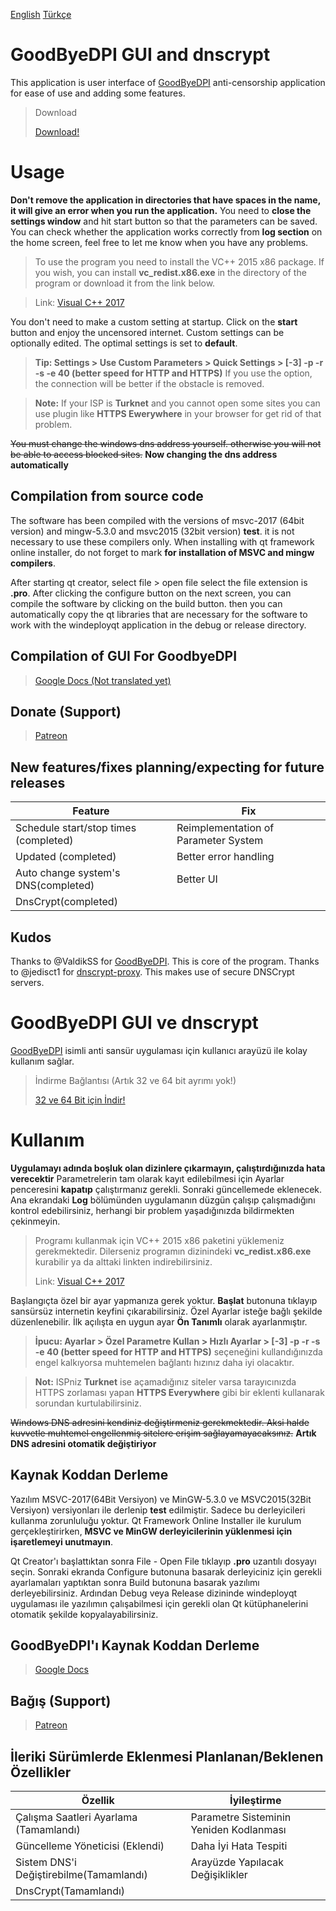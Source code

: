 [English](README.md#3)  [Türkçe](README.md#59)

# GoodByeDPI GUI and dnscrypt

This application is user interface of [GoodByeDPI](https://github.com/ValdikSS/GoodbyeDPI) anti-censorship application for ease of use and adding some features.

> Download
>
>[Download!](https://github.com/cheytacllc/GUI-for-GoodbyeDPI/releases/download/1.1.9/GoodByeDPI_GUI.zip)
>


# Usage

**Don't remove the application in directories that have spaces in the name, it will give an error when you run the application.**
You need to **close the settings window** and hit start button so that the parameters can be saved. You can check whether the application works correctly from **log section** on the home screen, feel free to let me know when you have any problems.

> To use the program you need to install the VC++ 2015 x86 package. If you wish, you can install **vc_redist.x86.exe** in the directory of the program or download it from the link below.

>
> Link: [Visual C++ 2017](https://go.microsoft.com/fwlink/?LinkId=746571)

You don't need to make a custom setting at startup. Click on the **start** button and enjoy the uncensored internet. Custom settings can be optionally edited. The optimal settings is set to **default**.


> **Tip: Settings > Use Custom Parameters > Quick Settings > [-3] -p -r -s -e 40 (better speed for HTTP and HTTPS)** If you use the option, the connection will be better if the obstacle is removed.

> **Note:** If your ISP is **Turknet** and you cannot open some sites you can use plugin like **HTTPS Ewerywhere** in your browser for get rid of that problem.

~~You must change the windows dns address yourself. otherwise you will not be able to access blocked sites.~~ **Now changing the dns address automatically**

## Compilation from source code

The software has been compiled with the versions of msvc-2017 (64bit version) and mingw-5.3.0 and msvc2015 (32bit version) **test**. it is not necessary to use these compilers only. When installing with qt framework online installer, do not forget to mark **for installation of MSVC and mingw compilers**.

After starting qt creator, select file > open file select the file extension is **.pro**. After clicking the configure button on the next screen, you can compile the software by clicking on the build button. then you can automatically copy the qt libraries that are necessary for the software to work with the windeployqt application in the debug or release directory.


## Compilation of GUI For GoodbyeDPI

> [Google Docs (Not translated yet)](https://docs.google.com/document/d/1LMGmFVu17NKItqTpJKGKXMhX58xWcCJPezddCo73e7c/edit?usp=sharing)

## Donate (Support)
>[Patreon](https://www.patreon.com/cheytacllc)

## New features/fixes planning/expecting for future releases
|Feature| Fix |
|--| --|
| Schedule start/stop times (completed) |Reimplementation of Parameter System|
| Updated (completed)  |Better error handling|
| Auto change system's DNS(completed)|Better UI |
| DnsCrypt(completed)|  |

## Kudos
Thanks to @ValdikSS for [GoodByeDPI](https://github.com/ValdikSS/GoodbyeDPI). This is core of the program.
Thanks to @jedisct1 for [dnscrypt-proxy](https://github.com/jedisct1/dnscrypt-proxy). This makes use of secure DNSCrypt servers.


# GoodByeDPI GUI ve dnscrypt

[GoodByeDPI](https://github.com/ValdikSS/GoodbyeDPI) isimli anti sansür uygulaması için kullanıcı arayüzü ile kolay kullanım sağlar.

> İndirme Bağlantısı (Artık 32 ve 64 bit ayrımı yok!)
>
>[32 ve 64 Bit için İndir!](https://github.com/cheytacllc/GUI-for-GoodbyeDPI/releases/download/1.1.9/GoodByeDPI_GUI.zip)
>


# Kullanım

**Uygulamayı adında boşluk olan dizinlere çıkarmayın, çalıştırdığınızda hata verecektir**
Parametrelerin tam olarak kayıt edilebilmesi için Ayarlar penceresini **kapatıp** çalıştırmanız gerekli. Sonraki güncellemede eklenecek. Ana ekrandaki **Log** bölümünden uygulamanın düzgün çalışıp çalışmadığını kontrol edebilirsiniz, herhangi bir problem yaşadığınızda bildirmekten çekinmeyin.

> Programı kullanmak için VC++ 2015 x86 paketini yüklemeniz gerekmektedir. Dilerseniz programın dizinindeki **vc_redist.x86.exe** kurabilir ya da alttaki linkten indirebilirsiniz.
>
> Link: [Visual C++ 2017](https://go.microsoft.com/fwlink/?LinkId=746571)

Başlangıçta özel bir ayar yapmanıza gerek yoktur. **Başlat** butonuna tıklayıp sansürsüz internetin keyfini çıkarabilirsiniz. Özel Ayarlar isteğe bağlı şekilde düzenlenebilir. İlk açılışta en uygun ayar **Ön Tanımlı** olarak ayarlanmıştır. 

> **İpucu: Ayarlar > Özel Parametre Kullan > Hızlı Ayarlar > [-3] -p -r -s -e 40 (better speed for HTTP and HTTPS)** seçeneğini kullandığınızda engel kalkıyorsa muhtemelen bağlantı hızınız daha iyi olacaktır.

> **Not:** ISPniz **Turknet** ise açamadığınız siteler varsa tarayıcınızda HTTPS zorlaması yapan **HTTPS Everywhere** gibi bir eklenti kullanarak sorundan kurtulabilirsiniz.

~~Windows DNS adresini kendiniz değiştirmeniz gerekmektedir. Aksi halde kuvvetle muhtemel engellenmiş sitelere erişim sağlayamayacaksınız.~~ **Artık DNS adresini otomatik değiştiriyor**

## Kaynak Koddan Derleme

Yazılım MSVC-2017(64Bit Versiyon) ve MinGW-5.3.0 ve MSVC2015(32Bit Versiyon) versiyonları ile derlenip **test** edilmiştir. Sadece bu derleyicileri kullanma zorunluluğu yoktur. Qt Framework Online Installer ile kurulum gerçekleştirirken, **MSVC ve MinGW derleyicilerinin yüklenmesi için işaretlemeyi unutmayın**.

Qt Creator'ı başlattıktan sonra File - Open File tıklayıp **.pro** uzantılı dosyayı seçin. Sonraki ekranda Configure butonuna basarak derleyiciniz için gerekli ayarlamaları yaptıktan sonra Build butonuna basarak yazılımı derleyebilirsiniz. Ardından Debug veya Release dizininde windeployqt uygulaması ile yazılımın çalışabilmesi için gerekli olan Qt kütüphanelerini otomatik şekilde kopyalayabilirsiniz.

## GoodByeDPI'ı Kaynak Koddan Derleme

> [Google Docs](https://docs.google.com/document/d/1LMGmFVu17NKItqTpJKGKXMhX58xWcCJPezddCo73e7c/edit?usp=sharing)

## Bağış (Support)
>[Patreon](https://www.patreon.com/cheytacllc)

## İleriki Sürümlerde Eklenmesi Planlanan/Beklenen Özellikler
|Özellik| İyileştirme |
|--| --|
| Çalışma Saatleri Ayarlama (Tamamlandı) |Parametre Sisteminin Yeniden Kodlanması|
| Güncelleme Yöneticisi (Eklendi)  |Daha İyi Hata Tespiti|
| Sistem DNS'i Değiştirebilme(Tamamlandı)|Arayüzde Yapılacak Değişiklikler |
| DnsCrypt(Tamamlandı)|  |
